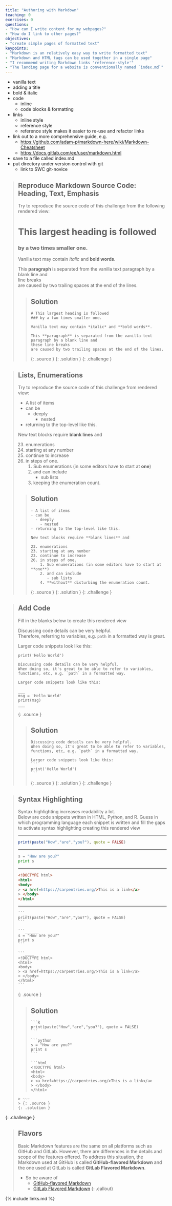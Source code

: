 ```yaml
---
title: "Authoring with Markdown"
teaching: 0
exercises: 0
questions:
- "How can I write content for my webpages?"
- "How do I link to other pages?"
objectives:
- "create simple pages of formatted text"
keypoints:
- "Markdown is an relatively easy way to write formatted text"
- "Markdown and HTML tags can be used together in a single page"
- "I recommend writing Markdown links 'reference-style'"
- "The landing page for a website is conventionally named `index.md`"
---
```


- vanilla text
- adding a title
- bold & italic
- code
  - inline
  - code blocks & formatting
- links
  - inline style
  - reference style
  - reference style makes it easier to re-use and refactor links
- link out to a more comprehensive guide, e.g. 
  - https://github.com/adam-p/markdown-here/wiki/Markdown-Cheatsheet
  - https://docs.gitlab.com/ee/user/markdown.html
- save to a file called index.md
- put directory under version control with git
  - link to SWC git-novice


> ## Reproduce Markdown Source Code: Heading, Text, Emphasis
>
> Try to reproduce the source code of this challenge from the following rendered view:
> 
> # This largest heading is followed
> ### by a two times smaller one.
>
> Vanilla text may contain *italic* and **bold words**.
>
> This **paragraph** is separated from the vanilla text paragraph by a blank line and  
> line breaks  
> are caused by two trailing spaces at the end of the lines.
> 
>
> > ## Solution
> > ~~~
> > # This largest heading is followed
> > ### by a two times smaller one.
> >
> > Vanilla text may contain *italic* and **bold words**.
> >
> > This **paragraph** is separated from the vanilla text paragraph by a blank line and  
> > these line breaks  
> > are caused by two trailing spaces at the end of the lines.
> > ~~~
> > {: .source }
> {: .solution }
{: .challenge }


> ## Lists, Enumerations
>
> Try to reproduce the source code of this challenge from rendered view:
>
> - A list of items
> - can be
>   - deeply
>     - nested
> - returning to the top-level like this.
> 
> New text blocks require **blank lines** and 
> 
> 23. enumerations
> 23. starting at any number
> 23. continue to increase
> 26. in steps of one.
>     1. Sub enumerations (in some editors have to start at **one**)
>     2. and can include
>        - sub lists
>     4. keeping the enumeration count.
>
> > ## Solution
> > ~~~
> > - A list of items
> > - can be
> >   - deeply
> >     - nested
> > - returning to the top-level like this.
> > 
> > New text blocks require **blank lines** and 
> > 
> > 23. enumerations
> > 23. starting at any number
> > 23. continue to increase
> > 26. in steps of one.
> >     1. Sub enumerations (in some editors have to start at **one**)
> >     2. and can include
> >        - sub lists
> >     4. **without** disturbing the enumeration count.
> > ~~~
> > {: .source }
> {: .solution }
{: .challenge }




> ## Add Code
> Fill in the blanks below to create this rendered view
> 
> Discussing code details can be very helpful.  
> Therefore, referring to variables, e.g. `path` in a formatted way is great.
>
> Larger code snippets look like this:
> ```
> print('Hello World')
> ```
>
> ~~~
> Discussing code details can be very helpful.  
> When doing so, it's great to be able to refer to variables, functions, etc, e.g. `path` in a formatted way.
>
> Larger code snippets look like this:
>
> ___
> msg = 'Hello World'
> print(msg)
> ___
> ~~~
> {: .source }
> 
> > ## Solution
> > ~~~
> > Discussing code details can be very helpful.  
> > When doing so, it's great to be able to refer to variables, functions, etc, e.g. `path` in a formatted way.
> >
> > Larger code snippets look like this:
> > ```
> > print('Hello World')
> > ```
> > ~~~
> > {: .source }
> {: .solution }
{: .challenge }


> ## Syntax Highlighting
> Syntax highlighting increases readability a lot.  
> Below are code snippets written in HTML, Python, and R.
> Guess in which programming language each snippet is written
> and fill the gaps to activate syntax highlighting creating this rendered view
> 
> -------------
> ```r
> print(paste("How","are","you?"), quote = FALSE)
> ```
> -------------
> 
> ```python
> s = "How are you?"
> print s
> ```
> -------------
> 
> ```html
> <!DOCTYPE html>
> <html>
> <body>
> > <a href=https://carpentries.org/>This is a link</a>
> > </body>
> </html>
> ```
> -------------
>
> ~~~
> ```_
> print(paste("How","are","you?"), quote = FALSE)
> ```
> 
> ```______
> s = "How are you?"
> print s
> ```
> 
> ```____
> <!DOCTYPE html>
> <html>
> <body>
> > <a href=https://carpentries.org/>This is a link</a>
> > </body>
> </html>
> ```
> ~~~
> {: .source }
>
> > ## Solution
> > ~~~
> > ```R
> > print(paste("How","are","you?"), quote = FALSE)
> > ```
> > 
> > ```python
> > s = "How are you?"
> > print s
> > ```
> > 
> > ```html
> > <!DOCTYPE html>
> > <html>
> > <body>
> > > <a href=https://carpentries.org/>This is a link</a>
> > > </body>
> > </html>
> ```
> > ~~~
> > {: .source }
> {: .solution }
{: .challenge }






> ## Flavors
>
> Basic Markdown features are the same on all platforms such as GitHub and GitLab.
> However, there are differences in the details and scope of the features offered.
> To address this situation, the Markdown 
> used at GitHub is called **GitHub-flavored Markdown**
> and the one used at GitLab is called **GitLab Flavored Markdown**.
> - So be aware of
>   - [GitHub-flavored Markdown](https://github.com/adam-p/markdown-here/wiki/Markdown-Cheatsheet)
>   - [GitLab Flavored Markdown](https://docs.gitlab.com/ee/user/markdown.html)
{: .callout}




{% include links.md %}
